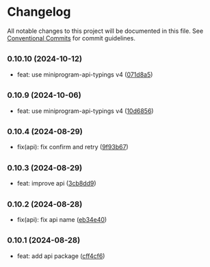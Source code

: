 # Changelog

All notable changes to this project will be documented in this file. See [Conventional Commits](https://conventionalcommits.org) for commit guidelines.

## <small>0.10.10 (2024-10-12)</small>

- feat: use miniprogram-api-typings v4 ([071d8a5](https://github.com/miniapp-tool/mptool/commit/071d8a5))

## <small>0.10.9 (2024-10-06)</small>

- feat: use miniprogram-api-typings v4 ([10d6856](https://github.com/miniapp-tool/mptool/commit/10d6856))

## <small>0.10.4 (2024-08-29)</small>

- fix(api): fix confirm and retry ([9f93b67](https://github.com/miniapp-tool/mptool/commit/9f93b67))

## <small>0.10.3 (2024-08-29)</small>

- feat: improve api ([3cb8dd9](https://github.com/miniapp-tool/mptool/commit/3cb8dd9))

## <small>0.10.2 (2024-08-28)</small>

- fix(api): fix api name ([eb34e40](https://github.com/miniapp-tool/mptool/commit/eb34e40))

## <small>0.10.1 (2024-08-28)</small>

- feat: add api package ([cff4cf6](https://github.com/miniapp-tool/mptool/commit/cff4cf6))
